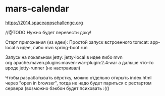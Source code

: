 mars-calendar
=============

https://2014.spaceappschallenge.org



//@TODO 
Нужно будет перевести доку!


Старт приложения (из идеи):
Простой запуск встроенного tomcat: app-local в идее, либо
mvn spring-boot:run

Запуск на локальном jetty: jetty-local в идее
либо mvn org.apache.maven.plugins:maven-war-plugin:2.4:war
а дальше что-то вроде jetty-runner (не настраивал)


Чтобы разрабатывать вёрстку, можно отдельно открыть index.html через "open in browser", тогда не надо будет париться с рестартом сервера (возможно бэкбон будет психовать :(()